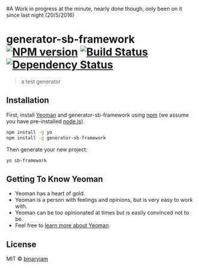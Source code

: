 #A Work in progress at the minute, nearly done though, only been on it since last night (20/5/2016)

# generator-sb-framework [![NPM version][npm-image]][npm-url] [![Build Status][travis-image]][travis-url] [![Dependency Status][daviddm-image]][daviddm-url]
> a test generator

## Installation

First, install [Yeoman](http://yeoman.io) and generator-sb-framework using [npm](https://www.npmjs.com/) (we assume you have pre-installed [node.js](https://nodejs.org/)).

```bash
npm install -g yo
npm install -g generator-sb-framework
```

Then generate your new project:

```bash
yo sb-framework
```

## Getting To Know Yeoman

 * Yeoman has a heart of gold.
 * Yeoman is a person with feelings and opinions, but is very easy to work with.
 * Yeoman can be too opinionated at times but is easily convinced not to be.
 * Feel free to [learn more about Yeoman](http://yeoman.io/).

## License

MIT © [binaryjam]()


[npm-image]: https://badge.fury.io/js/generator-sb-framework.svg
[npm-url]: https://npmjs.org/package/generator-sb-framework
[travis-image]: https://travis-ci.org/binaryjam/generator-sb-framework.svg?branch=master
[travis-url]: https://travis-ci.org/binaryjam/generator-sb-framework
[daviddm-image]: https://david-dm.org/binaryjam/generator-sb-framework.svg?theme=shields.io
[daviddm-url]: https://david-dm.org/binaryjam/generator-sb-framework
